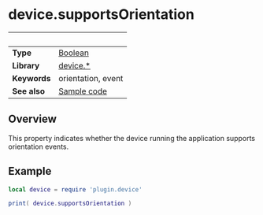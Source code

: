 # device.supportsOrientation

|                      | &nbsp; 
| -------------------- | ---------------------------------------------------------------
| __Type__             | [Boolean](http://docs.coronalabs.com/api/type/Boolean.html)
| __Library__          | [device.*](Readme.markdown)
| __Keywords__         | orientation, event
| __See also__         | [Sample code](sample.lua)


## Overview

This property indicates whether the device running the application supports orientation events.


## Example
 
``````lua
local device = require 'plugin.device'

print( device.supportsOrientation )
``````
